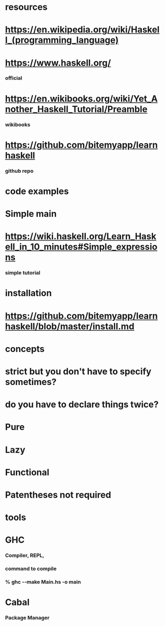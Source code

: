 # resources
# https://en.wikipedia.org/wiki/Haskell_(programming_language)
# https://www.haskell.org/
### official
# https://en.wikibooks.org/wiki/Yet_Another_Haskell_Tutorial/Preamble
### wikibooks
# https://github.com/bitemyapp/learnhaskell
### github repo
# code examples
# Simple main
# https://wiki.haskell.org/Learn_Haskell_in_10_minutes#Simple_expressions
### simple tutorial
# installation
# https://github.com/bitemyapp/learnhaskell/blob/master/install.md
# concepts
# strict but you don't have to specify sometimes?
# do you have to declare things twice?
# Pure
# Lazy
# Functional
# Patentheses not required
# tools
# GHC
### Compiler, REPL, 
### command to compile
### % ghc --make Main.hs -o main
# Cabal
### Package Manager
